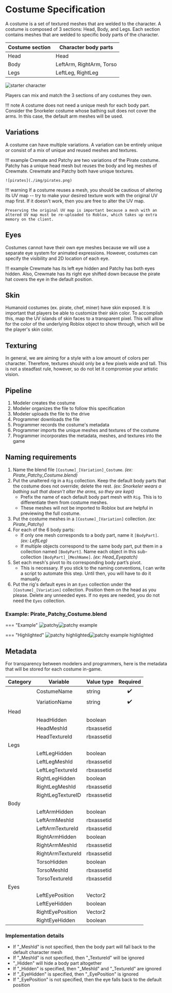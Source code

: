 # Costume Specification

A costume is a set of textured meshes that are welded to the character. A costume is composed of 3 sections: Head, Body, and Legs. Each section contains meshes that are welded to specific body parts of the character.

| Costume section | Character body parts |
| --- | --- |
| Head | Head |
| Body | LeftArm, RightArm, Torso |
| Legs | LeftLeg, RightLeg|

![starter character](./img/starter_character.png)

Players can mix and match the 3 sections of any costumes they own.

!!! note
	A costume does not need a unique mesh for each body part. Consider the Snorkeler costume whose bathing suit does not cover the arms. In this case, the default arm meshes will be used.

## Variations
A costume can have multiple variations. A variation can be entirely unique or consist of a mix of unique and reused meshes and textures.

!!! example
	Cremate and Patchy are two variations of the Pirate costume. Patchy has a unique head mesh but reuses the body and leg meshes of Crewmate. Crewmate and Patchy both have unique textures.

	![pirates](./img/pirates.png)

!!! warning
	If a costume reuses a mesh, you should be cautious of altering its UV map -- try to make your desired texture work with the original UV map first. If it doesn't work, then you are free to alter the UV map.
	
	Preserving the original UV map is important because a mesh with an altered UV map must be re-uploaded to Roblox, which takes up extra memory on the client.

## Eyes
Costumes cannot have their own eye meshes because we will use a separate eye system for animated expressions. However, costumes can specify the visibility and 2D location of each eye.

!!! example
	Crewmate has its left eye hidden and Patchy has both eyes hidden. Also, Crewmate has its right eye shifted down because the pirate hat covers the eye in the default position.
## Skin
Humanoid costumes (ex. pirate, chef, miner) have skin exposed. It is important that players be able to customize their skin color. To accomplish this, map the UV islands of skin faces to a transparent pixel. This will allow for the color of the underlying Roblox object to show through, which will be the player's skin color.
## Texturing
In general, we are aiming for a style with a low amount of colors per character. Therefore, textures should only be a few pixels wide and tall. This is not a steadfast rule, however, so do not let it compromise your artistic vision.

## Pipeline
1. Modeler creates the costume
2. Modeler organizes the file to follow this specification
3. Modeler uploads the file to the drive
4. Programmer downloads the file
5. Programmer records the costume's metadata
6. Programmer imports the unique meshes and textures of the costume
7. Programmer incorporates the metadata, meshes, and textures into the game

## Naming requirements
1. Name the blend file `[Costume]_[Variation]_Costume`. *(ex: Pirate_Patchy_Costume.blend)*
1. Put the unaltered rig in a `Rig` collection. Keep the default body parts that the costume does not override; delete the rest. *(ex: Snorkeler wears a bathing suit that doesn't alter the arms, so they are kept)*
	* Prefix the name of each default body part mesh with `Rig`. This is to differentiate them from costume meshes.
	* These meshes will not be imported to Roblox but are helpful in previewing the full costume.
1. Put the costume meshes in a `[Costume]_[Variation]` collection. *(ex: Pirate_Patchy)*
1. For each of the 6 body parts:
	* If only one mesh corresponds to a body part, name it `[BodyPart]`. *(ex: LeftLeg)*
	* If multiple objects correspond to the same body part, put them in a collection named `[BodyPart]`. Name each object in this sub-collection `[BodyPart]_[MeshName]`. *(ex: Head_Eyepatch)*
1. Set each mesh's pivot to its corresponding body part’s pivot.
	* This is necessary. If you stick to the naming conventions, I can write a script to automate this step. Until then, you will have to do it manually.
1. Put the rig's default eyes in an `Eyes` collection under the `[Costume]_[Variation]` collection. Position them on the head as you please. Delete any unneeded eyes. If no eyes are needed, you do not need the `Eyes` collection.

### Example: Pirate_Patchy_Costume.blend

=== "Example"
	![patchy](./img/patchy.png)![patchy example](./img/costume_example.png)

=== "Highlighted"
	![patchy highlighted](./img/patchy_highlighted.png)![patchy example highlighted](./img/costume_example_highlighted.png)

## Metadata
For transparency between modelers and programmers, here is the metadata that will be stored for each costume in-game.

| Category | Variable | Value type | Required |
| --- | --- | --- | :---: |
| | CostumeName | string | ✔️ |
| | VariationName | string | ✔️ |
| Head | | |
| | HeadHidden | boolean |
| | HeadMeshId | rbxassetid |
| | HeadTextureId | rbxassetid |
| Legs | | |
| | LeftLegHidden | boolean |
| | LeftLegMeshId | rbxassetid |
| | LeftLegTextureId | rbxassetid |
| | RightLegHidden | boolean |
| | RightLegMeshId | rbxassetid |
| | RightLegTextureID | rbxassetid |
| Body | | |
| | LeftArmHidden | boolean |
| | LeftArmMeshId | rbxassetid |
| | LeftArmTextureId | rbxassetid |
| | RightArmHidden | boolean |
| | RightArmMeshId | rbxassetid |
| | RightArmTextureId | rbxassetid |
| | TorsoHidden | boolean |
| | TorsoMeshId | rbxassetid |
| | TorsoTextureId | rbxassetid |
| Eyes | | |
| | LeftEyePosition | Vector2 |
| | LeftEyeHidden | boolean |
| | RightEyePosition | Vector2 |
| | RightEyeHidden | boolean |

### Implementation details

* If "_MeshId" is not specified, then the body part will fall back to the default character mesh
* If "_MeshId" is not specified, then "_TextureId" will be ignored
* "_Hidden" will hide a body part altogether
* If "_Hidden" is specified, then "_MeshId" and "_TextureId" are ignored
* If "_EyeHidden" is specified, then "_EyePosition" is ignored
* If "_EyePosition" is not specified, then the eye falls back to the default position